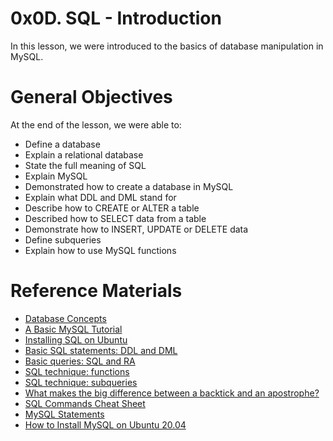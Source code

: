# 0x0D. SQL - Introduction
In this lesson, we were introduced to the basics of database manipulation in MySQL.

# General Objectives
At the end of the lesson, we were able to:
- Define a database
- Explain a relational database
- State the full meaning of SQL
- Explain MySQL
- Demonstrated how to create a database in MySQL
- Explain what DDL and DML stand for
- Describe how to CREATE or ALTER a table
- Described how to SELECT data from a table
- Demonstrate how to INSERT, UPDATE or DELETE data
- Define subqueries
- Explain how to use MySQL functions

# Reference Materials
- [Database Concepts](https://intranet.alxswe.com/concepts/37)
- [A Basic MySQL Tutorial](https://www.youtube.com/watch?v=FR4QIeZaPeM)
- [Installing SQL on Ubuntu](https://www.digitalocean.com/community/tutorials/how-to-install-mysql-on-ubuntu-20-04)
- [Basic SQL statements: DDL and DML](https://web.csulb.edu/colleges/coe/cecs/dbdesign/dbdesign.php?page=sql/ddldml.php)
- [Basic queries: SQL and RA](https://web.csulb.edu/colleges/coe/cecs/dbdesign/dbdesign.php?page=sql/queries.php)
- [SQL technique: functions](https://web.csulb.edu/colleges/coe/cecs/dbdesign/dbdesign.php?page=sql/functions.php)
- [SQL technique: subqueries](https://web.csulb.edu/colleges/coe/cecs/dbdesign/dbdesign.php?page=sql/subqueries.php)
- [What makes the big difference between a backtick and an apostrophe?](https://stackoverflow.com/questions/29402361/what-makes-the-big-difference-between-a-backtick-and-an-apostrophe/29402458)
- [SQL Commands Cheat Sheet](https://intellipaat.com/mediaFiles/2019/02/SQL-Commands-Cheat-Sheet.pdf?US)
- [MySQL Statements](https://dev.mysql.com/doc/refman/8.0/en/sql-statements.html)
- [How to Install MySQL on Ubuntu 20.04](https://phoenixnap.com/kb/install-mysql-ubuntu-20-04)